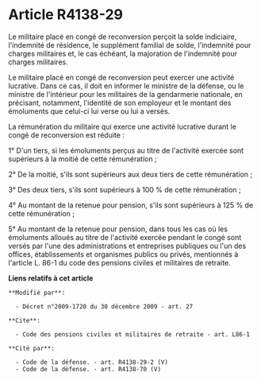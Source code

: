 # Article R4138-29

Le militaire placé en congé de reconversion perçoit la solde indiciaire, l'indemnité de résidence, le supplément familial de
solde, l'indemnité pour charges militaires et, le cas échéant, la majoration de l'indemnité pour charges militaires. 

Le militaire placé en congé de reconversion peut exercer une activité lucrative. Dans ce cas, il doit en informer le
ministre de la défense, ou le ministre de l'intérieur pour les militaires de la gendarmerie nationale, en précisant,
notamment, l'identité de son employeur et le montant des émoluments que celui-ci lui verse ou lui a versés. 

La rémunération du militaire qui exerce une activité lucrative durant le congé de reconversion est réduite : 

1° D'un tiers, si les émoluments perçus au titre de l'activité exercée sont supérieurs à la moitié de cette rémunération ; 

2° De la moitié, s'ils sont supérieurs aux deux tiers de cette rémunération ; 

3° Des deux tiers, s'ils sont supérieurs à 100 % de cette rémunération ; 

4° Au montant de la retenue pour pension, s'ils sont supérieurs à 125 % de cette rémunération ; 

5° Au montant de la retenue pour pension, dans tous les cas où les émoluments alloués au titre de l'activité exercée pendant
le congé sont versés par l'une des administrations et entreprises publiques ou l'un des offices, établissements et organismes
publics ou privés, mentionnés à l'article L. 86-1 du code des pensions civiles et militaires de retraite.

**Liens relatifs à cet article**

	**Modifié par**:

	  - Décret n°2009-1720 du 30 décembre 2009 - art. 27

	**Cite**:

	  - Code des pensions civiles et militaires de retraite - art. L86-1

	**Cité par**:

	  - Code de la défense. - art. R4138-29-2 (V)
	  - Code de la défense. - art. R4138-70 (V)

